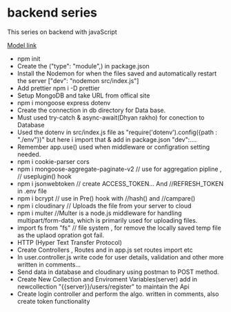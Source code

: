# backend series

This series on backend with javaScript

[Model link](https://app.eraser.io/workspace/YtPqZ1VogxGy1jzIDkzj)

- npm init
- Create the ("type": "module",) in package.json
- Install the Nodemon for when the files saved and automatically restart the server ["dev": "nodemon src/index.js"]
- Add prettier npm i -D prettier
- Setup MongoDB and take URL from offical site
- npm i mongoose express dotenv
- Create the connection in db directory for Data base.
- Must used try-catch & async-await(Dhyan rakho) for conection to Database
- Used the dotenv in src/index.js file as "require('dotenv').config({path : "./env"})" but here i import that & add in package.json "dev":....
- Remember app.use() used when middleware or configration setting needed.
- npm i cookie-parser cors 
- npm i mongoose-aggregate-paginate-v2      // use for aggregation pipline , // useplugin() hook
- npm i jsonwebtoken   // create ACCESS_TOKEN...   And   //REFRESH_TOKEN in .env file
- npm i bcrypt        // use in Pre() hook with //hash() and //campare()  
- npm i cloudinary     // Uploads the file from your server to cloud
- npm i multer   //Multer is a node.js middleware for handling multipart/form-data, which is primarily used for uploading files.
- import fs from "fs"    // file system , for remove the locally saved temp file as the uplaod opration got fail.
- HTTP (Hyper Text Transfer Protocol) 
- Create Controllers , Routes and in app.js set routes import etc
- In user.controller.js write code for user details, validation and other more written in comments... 
- Send data in database and cloudinary using postman to POST method. 
- Create New Collection and Enviroment Variables(server) add in newcollection "{{server}}/users/register" to maintain the Api
- Create login controller and perform the algo. written in comments, also create token functionality